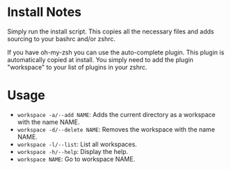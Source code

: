 # Install Notes
Simply run the install script. This copies all the necessary files and adds sourcing to your bashrc and/or zshrc.

If you have oh-my-zsh you can use the auto-complete plugin. This plugin is automatically copied at install. You simply need to add the plugin "workspace" to your list of plugins in your zshrc.

# Usage
- `workspace -a/--add NAME`: Adds the current directory as a workspace with the name NAME.
- `workspace -d/--delete NAME`: Removes the workspace with the name NAME.
- `workspace -l/--list`: List all workspaces.
- `workspace -h/--help`: Display the help.
- `workspace NAME`: Go to workspace NAME.

